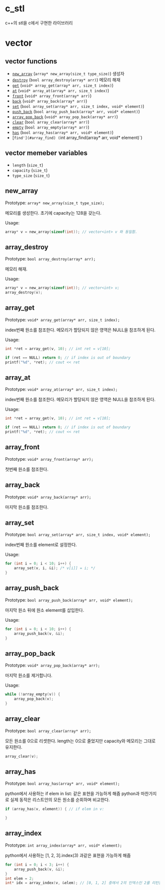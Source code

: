 # c_stl

c++의 stl을 c에서 구현한 라이브러리

# vector

## vector functions

 - [`new_array`](#new_array) (`array* new_array(size_t type_size)`) 생성자
 - [`destroy`](#array_destroy) (`bool array_destroy(array* arr)`) 메모리 해재
 - [`get`](#array_get) (`void* array_get(array* arr, size_t index)`)
 - [`at`](#array_at) (`void* array_at(array* arr, size_t index)`)
 - [`front`](#array_front) (`void* array_front(array* arr)`)
 - [`back`](#array_back) (`void* array_back(array* arr)`)
 - [`set`](#array_set) (`bool array_set(array* arr, size_t index, void* element)`)
 - [`push_back`](#array_push_back) (`bool array_push_back(array* arr, void* element)`)
 - [`array_pop_back`](#array_pop_back) (`void* array_pop_back(array* arr)`)
 - [`clear`](#array_clear) (`bool array_clear(array* arr)`)
 - [`empty`](#array_empty) (`bool array_empty(array* arr)`)
 - [`has`](#array_has) (`bool array_has(array* arr, void* element)`)
 - [`find'](#array_find) (`int array_find(array* arr, void* element)`)

## vector memeber variables

 - `length` (`size_t`) 
 - `capacity` (`size_t`)
 - `type_size` (`size_t`)

## new_array

Prototype: `array* new_array(size_t type_size);`

메모리를 생성한다. 초기에 capacity는 128을 갖는다.

Usage:

```c
array* v = new_array(sizeof(int)); // vector<int> v 와 동일함.
```

## array_destroy
Prototype: `bool array_destroy(array* arr);`

메모리 해재.

Usage:
```c
array* v = new_array(sizeof(int)); // vector<int> v;
array_destroy(v);
```

## array_get
Prototype: `void* array_get(array* arr, size_t index);`

index번째 원소를 참조한다. 메모리가 할당되지 않은 영역은 NULL을 참조하게 된다.

Usage:
```c
int *ret = array_get(v, 10); // int ret = v[10];

if (ret == NULL) return 0; // if index is out of boundary
printf("%d", *ret); // cout << ret
```

## array_at
Prototype: `void* array_at(array* arr, size_t index);`

index번째 원소를 참조한다. 메모리가 할당되지 않은 영역은 NULL을 참조하게 된다.

Usage:
```c
int *ret = array_get(v, 10); // int ret = v[10];

if (ret == NULL) return 0; // if index is out of boundary
printf("%d", *ret); // cout << ret
```

## array_front
Prototype: `void* array_front(array* arr);`

첫번째 원소를 참조한다.

## array_back
Prototype: `void* array_back(array* arr);`

마지막 원소를 참조한다.

## array_set
Prototype: `bool array_set(array* arr, size_t index, void* element);`

index번째 원소를 element로 설정한다.

Usage:
```c
for (int i = 0; i < 10; i++) {
    array_set(v, i, &i); /* v[i]] = i; */
}

```

## array_push_back
Prototype: `bool array_push_back(array* arr, void* element);`

마지막 원소 뒤에 원소 element를 삽입한다.

Usage:
```c
for (int i = 0; i < 10; i++) {
    array_push_back(v, &i);
}
```

## array_pop_back
Prototype: `void* array_pop_back(array* arr);`

마지막 원소를 제거합니다.

Usage:
```c
while (!array_empty(v)) {
    array_pop_back(v);
}
```

## array_clear
Prototype: `bool array_clear(array* arr);`

모든 원소를 0으로 리셋한다.
length는 0으로 줄었지만 capacity와 메모리는 그대로 유지한다.

```c
array_clear(v);
```

## array_has
Prototype: `bool array_has(array* arr, void* element);`

python에서 사용하는 if elem in list: 같은 표현을 가능하게 해줌
python과 마찬가지로 실제 동작은 리스트안의 모든 원소를 순회하며 비교한다.

```c
if (array_has(v, element)) { // if elem in v:

}
```

## array_index
Prototype: `int array_index(array* arr, void* element);`

python에서 사용하는 [1, 2, 3].index(3) 과같은 표현을 가능하게 해줌

```c
for (int i = 0; i < 3; i++) {
    array_push_back(v, &i);
}
int elem = 2;
int* idx = array_index(v, &elem); // [0, 1, 2] 중에서 2의 인덱스인 2를 리턴합니다.

```
